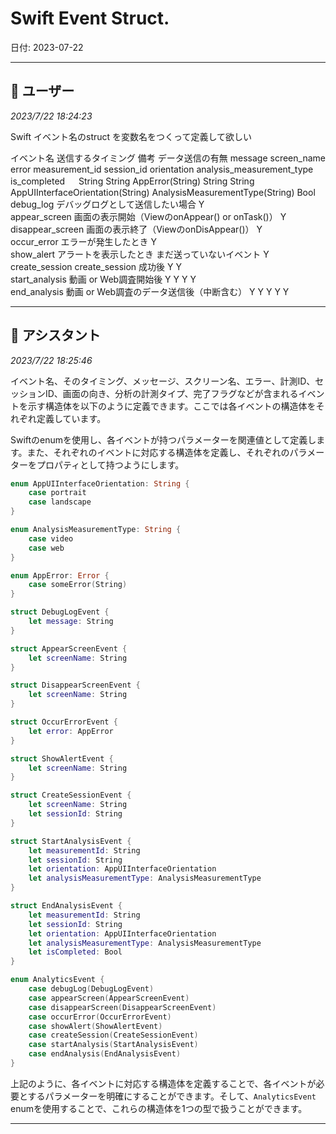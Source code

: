 # Swift Event Struct.

日付: 2023-07-22

---

## 👤 ユーザー
*2023/7/22 18:24:23*

Swift イベント名のstruct を変数名をつくって定義して欲しい

イベント名	送信するタイミング	備考	データ送信の有無	message	 screen_name	error	measurement_id	session_id	orientation	analysis_measurement_type	is_completed
		　		String	String	AppError(String)	String	String	AppUIInterfaceOrientation(String)	AnalysisMeasurementType(String)	Bool
debug_log	デバッグログとして送信したい場合			Y							
appear_screen	画面の表示開始（ViewのonAppear() or onTask()）				Y						
disappear_screen	画面の表示終了（ViewのonDisAppear()）				Y						
occur_error	エラーが発生したとき					Y					
show_alert	アラートを表示したとき	まだ送っていないイベント				Y					
create_session	create_session 成功後						Y	Y			
start_analysis	動画 or Web調査開始後						Y	Y	Y	Y	
end_analysis	動画 or Web調査のデータ送信後（中断含む）						Y	Y	Y	Y	Y

---

## 🤖 アシスタント
*2023/7/22 18:25:46*

イベント名、そのタイミング、メッセージ、スクリーン名、エラー、計測ID、セッションID、画面の向き、分析の計測タイプ、完了フラグなどが含まれるイベントを示す構造体を以下のように定義できます。ここでは各イベントの構造体をそれぞれ定義しています。

Swiftのenumを使用し、各イベントが持つパラメーターを関連値として定義します。また、それぞれのイベントに対応する構造体を定義し、それぞれのパラメーターをプロパティとして持つようにします。

```swift
enum AppUIInterfaceOrientation: String {
    case portrait
    case landscape
}

enum AnalysisMeasurementType: String {
    case video
    case web
}

enum AppError: Error {
    case someError(String)
}

struct DebugLogEvent {
    let message: String
}

struct AppearScreenEvent {
    let screenName: String
}

struct DisappearScreenEvent {
    let screenName: String
}

struct OccurErrorEvent {
    let error: AppError
}

struct ShowAlertEvent {
    let screenName: String
}

struct CreateSessionEvent {
    let screenName: String
    let sessionId: String
}

struct StartAnalysisEvent {
    let measurementId: String
    let sessionId: String
    let orientation: AppUIInterfaceOrientation
    let analysisMeasurementType: AnalysisMeasurementType
}

struct EndAnalysisEvent {
    let measurementId: String
    let sessionId: String
    let orientation: AppUIInterfaceOrientation
    let analysisMeasurementType: AnalysisMeasurementType
    let isCompleted: Bool
}

enum AnalyticsEvent {
    case debugLog(DebugLogEvent)
    case appearScreen(AppearScreenEvent)
    case disappearScreen(DisappearScreenEvent)
    case occurError(OccurErrorEvent)
    case showAlert(ShowAlertEvent)
    case createSession(CreateSessionEvent)
    case startAnalysis(StartAnalysisEvent)
    case endAnalysis(EndAnalysisEvent)
}
```

上記のように、各イベントに対応する構造体を定義することで、各イベントが必要とするパラメーターを明確にすることができます。そして、`AnalyticsEvent` enumを使用することで、これらの構造体を1つの型で扱うことができます。

---
